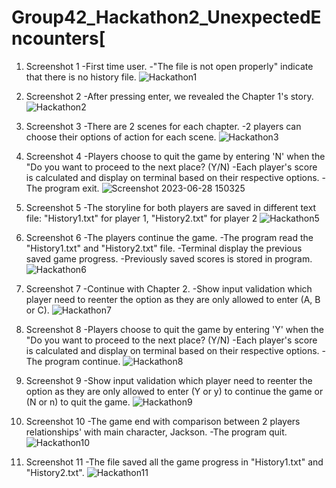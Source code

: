 # Group42_Hackathon2_UnexpectedEncounters[
1. Screenshot 1
-First time user.
-"The file is not open properly" indicate that there is no history file.
![Hackathon1](https://github.com/xjning03/Group42_Hackathon2_UnexpectedEncounters/assets/126644899/d549d385-9d8a-44ec-888b-060e68844b67)

3. Screenshot 2
   -After pressing enter, we revealed the Chapter 1's story.
![Hackathon2](https://github.com/xjning03/Group42_Hackathon2_UnexpectedEncounters/assets/126644899/179b1e46-06c7-45d5-98e5-220fc87f6150)

4. Screenshot 3
   -There are 2 scenes for each chapter.
   -2 players can choose their options of action for each scene.
![Hackathon3](https://github.com/xjning03/Group42_Hackathon2_UnexpectedEncounters/assets/126644899/08f28e3b-0dd7-4236-b4cd-e89b86df01bb)

5. Screenshot 4
   -Players choose to quit the game by entering 'N' when the "Do you want to proceed to the next place? (Y/N)
   -Each player's score is calculated and display on terminal based on their respective options.
   -The program exit.
![Screenshot 2023-06-28 150325](https://github.com/xjning03/Group42_Hackathon2_UnexpectedEncounters/assets/126644899/8c5a2d80-f357-4614-80ea-7ca441016127)

6. Screenshot 5
   -The storyline for both players are saved in different text file: "History1.txt" for player 1, "History2.txt" for player 2
![Hackathon5](https://github.com/xjning03/Group42_Hackathon2_UnexpectedEncounters/assets/126644899/d97098c1-bebf-4645-b87e-0d76ca7b173a)

7. Screenshot 6
   -The players continue the game.
   -The program read the "History1.txt" and "History2.txt" file.
   -Terminal display the previous saved game progress.
   -Previously saved scores is stored in program.
![Hackathon6](https://github.com/xjning03/Group42_Hackathon2_UnexpectedEncounters/assets/126644899/9d84c1ca-f86b-48f0-aff4-66e22eb7b1d7)

8. Screenshot 7
  -Continue with Chapter 2.
  -Show input validation which player need to reenter the option as they are only allowed to enter (A, B or C).
![Hackathon7](https://github.com/xjning03/Group42_Hackathon2_UnexpectedEncounters/assets/126644899/c51c646d-275a-4f91-9342-cc600005902d)

9. Screenshot 8
  -Players choose to quit the game by entering 'Y' when the "Do you want to proceed to the next place? (Y/N)
  -Each player's score is calculated and display on terminal based on their respective options.
  -The program continue.
![Hackathon8](https://github.com/xjning03/Group42_Hackathon2_UnexpectedEncounters/assets/126644899/db0b3eda-a581-45e0-a929-4a3b4066e23e)

10. Screenshot 9
  -Show input validation which player need to reenter the option as they are only allowed to enter (Y or y) to continue the      game or (N or n) to quit the game.
![Hackathon9](https://github.com/xjning03/Group42_Hackathon2_UnexpectedEncounters/assets/126644899/6b8e3a85-5bfb-43c7-b269-58ce87cce9af)

11. Screenshot 10
  -The game end with comparison between 2 players relationships' with main character, Jackson.
  -The program quit.
![Hackathon10](https://github.com/xjning03/Group42_Hackathon2_UnexpectedEncounters/assets/126644899/b90dbe13-b5ef-4518-9ffe-c2d29e441026)

12. Screenshot 11
  -The file saved all the game progress in "History1.txt" and "History2.txt".
![Hackathon11](https://github.com/xjning03/Group42_Hackathon2_UnexpectedEncounters/assets/126644899/736e9010-f1cc-4fbc-9124-454c948ad710)

